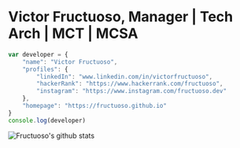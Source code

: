 # Victor Fructuoso, Manager | Tech Arch | MCT | MCSA

``` js
var developer = {
    "name": "Victor Fructuoso",
    "profiles": {
        "linkedIn": "www.linkedin.com/in/victorfructuoso",
        "hackerRank": "https://www.hackerrank.com/fructuoso",
        "instagram": "https://www.instagram.com/fructuoso.dev"
    },
    "homepage": "https://fructuoso.github.io"
}
console.log(developer)
```
![Fructuoso's github stats](https://github-readme-stats.vercel.app/api?username=fructuoso&show_icons=true&title_color=fff&icon_color=79ff97&text_color=9f9f9f&bg_color=151515)

